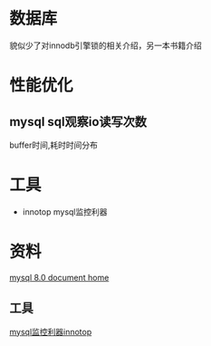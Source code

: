 # 数据库

貌似少了对innodb引擎锁的相关介绍，另一本书籍介绍

# 性能优化
## mysql sql观察io读写次数
buffer时间,耗时时间分布


# 工具
* innotop mysql监控利器

# 资料
[mysql 8.0 document home](https://dev.mysql.com/doc/refman/8.0/en/)

## 工具
[mysql监控利器innotop](https://github.com/innotop/innotop)